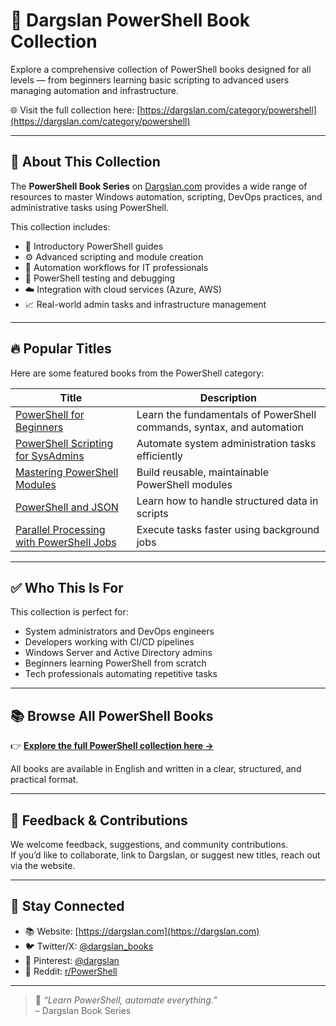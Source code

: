 # 📘 Dargslan PowerShell Book Collection

Explore a comprehensive collection of PowerShell books designed for all levels — from beginners learning basic scripting to advanced users managing automation and infrastructure.

🌐 Visit the full collection here: [https://dargslan.com/category/powershell](https://dargslan.com/category/powershell)

---

## 🚀 About This Collection

The **PowerShell Book Series** on [Dargslan.com](https://dargslan.com) provides a wide range of resources to master Windows automation, scripting, DevOps practices, and administrative tasks using PowerShell.

This collection includes:

- 🧰 Introductory PowerShell guides  
- ⚙️ Advanced scripting and module creation  
- 🔄 Automation workflows for IT professionals  
- 🧪 PowerShell testing and debugging  
- ☁️ Integration with cloud services (Azure, AWS)  
- 📈 Real-world admin tasks and infrastructure management  

---

## 🔥 Popular Titles

Here are some featured books from the PowerShell category:

| Title | Description |
|-------|-------------|
| [PowerShell for Beginners](https://dargslan.com/book/101) | Learn the fundamentals of PowerShell commands, syntax, and automation |
| [PowerShell Scripting for SysAdmins](https://dargslan.com/book/142) | Automate system administration tasks efficiently |
| [Mastering PowerShell Modules](https://dargslan.com/book/187) | Build reusable, maintainable PowerShell modules |
| [PowerShell and JSON](https://dargslan.com/book/212) | Learn how to handle structured data in scripts |
| [Parallel Processing with PowerShell Jobs](https://dargslan.com/book/233) | Execute tasks faster using background jobs |

---

## ✅ Who This Is For

This collection is perfect for:

- System administrators and DevOps engineers  
- Developers working with CI/CD pipelines  
- Windows Server and Active Directory admins  
- Beginners learning PowerShell from scratch  
- Tech professionals automating repetitive tasks

---

## 📚 Browse All PowerShell Books

👉 [**Explore the full PowerShell collection here →**](https://dargslan.com/category/powershell)

All books are available in English and written in a clear, structured, and practical format.

---

## 💬 Feedback & Contributions

We welcome feedback, suggestions, and community contributions.  
If you’d like to collaborate, link to Dargslan, or suggest new titles, reach out via the website.

---

## 🔗 Stay Connected

- 📚 Website: [https://dargslan.com](https://dargslan.com)  
- 🐦 Twitter/X: [@dargslan_books](https://twitter.com/dargslan_books)  
- 📌 Pinterest: [@dargslan](https://www.pinterest.com/dargslan)  
- 💬 Reddit: [r/PowerShell](https://www.reddit.com/r/PowerShell/)

---

> 🚀 *“Learn PowerShell, automate everything.”*  
> – Dargslan Book Series
